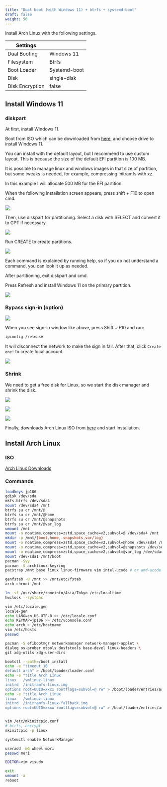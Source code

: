 ```yaml
---
title: "Dual boot (with Windows 11) + btrfs + systemd-boot"
draft: false
weight: 50
---
```


Install Arch Linux with the following settings.

| Settings        |              |
| --------------- | ------------ |
| Dual Booting    | Windows 11   |
| Filesystem      | Btrfs        |
| Boot Loader     | Systemd-boot |
| Disk            | single-disk  |
| Disk Encryption | false        |

## Install Windows 11

### diskpart

At first, install Windows 11.

Boot from ISO which can be downloaded from [here](https://www.microsoft.com/en-us/software-download/windows11), and choose drive to install Windows 11.

You can install with the default layout, but I recommend to use custom layout.
This is because the size of the default EFI partition is 100 MB.

It is possible to manage linux and windows images in that size of partition, but some tweaks is needed, for example, compressing initramfs with xz.

In this example I will allocate 500 MB for the EFI partition.

When the following installation screen appears, press shift + F10 to open cmd.

![](win11-setup.png)

Then, use diskpart for partitioning.
Select a disk with SELECT and convert it to GPT if necessary.

![](win11-diskpart2.png)

Run CREATE to create partitions.

![](win11-diskpart3.png)

Each command is explained by running help, so if you do not understand a command, you can look it up as needed.

After partitioning, exit diskpart and cmd.

Press Refresh and install Windows 11 on the primary partition.

![](win11-partition-layout.png)

### Bypass sign-in (option)

![](win11-sign-in2.png)

When you see sign-in window like above, press Shift + F10 and run:

```sh
ipconfig /release
```

It will disconnect the network to make the sign in fail. After that, click `Create one!` to create local account.

![](win11-localaccount.png)

### Shrink

We need to get a free disk for Linux, so we start the disk manager and shrink the disk.

![](win11-disk-manager1.png)

![](win11-disk-manager2.png)

![](win11-disk-manager3.png)

Finally, downloads Arch Linux ISO from [here](https://archlinux.org/download/) and start installation.

## Install Arch Linux

### ISO

[Arch Linux Downloads](https://archlinux.org/download/)

### Commands

```sh
loadkeys jp106
gdisk /dev/sda
mkfs.btrfs /dev/sda4
mount /dev/sda4 /mnt
btrfs su cr /mnt/@
btrfs su cr /mnt/@home
btrfs su cr /mnt/@snapshots
btrfs su cr /mnt/@var_log
umount /mnt
mount -o noatime,compress=zstd,space_cache=v2,subvol=@ /dev/sda4 /mnt
mkdir -p /mnt/{boot,home,.snapshots,var/log}
mount -o noatime,compress=zstd,space_cache=v2,subvol=@home /dev/sda4 /mnt/home
mount -o noatime,compress=zstd,space_cache=v2,subvol=@snapshots /dev/sda4 /mnt/.snapshots
mount -o noatime,compress=zstd,space_cache=v2,subvol=@var_log /dev/sda4 /mnt/var/log
mount /dev/sda1 /mnt/boot
pacman -Syy
pacman -S archlinux-keyring
pacstrap /mnt base linux linux-firmware vim intel-ucode # or amd-ucode

genfstab -U /mnt >> /mnt/etc/fstab
arch-chroot /mnt

ln -sf /usr/share/zoneinfo/Asia/Tokyo /etc/localtime
hwclock --systohc

vim /etc/locale.gen
locale-gen
echo LANG=en_US.UTF-8 >> /etc/locale.conf
echo KEYMAP=jp106 >> /etc/vconsole.conf
echo arch > /etc/hostname
vim /etc/hosts
passwd

pacman -S efibootmgr networkmanager network-manager-applet \
dialog os-prober mtools dosfstools base-devel linux-headers \
git xdg-utils xdg-user-dirs

bootctl --path=/boot install
echo -e "timeout 10
default arch" > /boot/loader/loader.conf
echo -e "title Arch Linux
linux   /vmlinuz-linux
initrd  /initramfs-linux.img
options root=UUID=xxxx rootflags=subvol=@ rw" > /boot/loader/entries/arch.conf
echo -e "title Arch Linux
linux   /vmlinuz-linux
initrd  /initramfs-linux-fallback.img
options root=UUID=xxxx rootflags=subvol=@ rw" > /boot/loader/entries/arch-fallback.conf


vim /etc/mkinitcpio.conf
# btrfs, encrypt
mkinitcpio -p linux

systemctl enable NetworkManager

useradd -mG wheel mori
passwd mori

EDITOR=vim visudo

exit
umount -a
reboot
```
